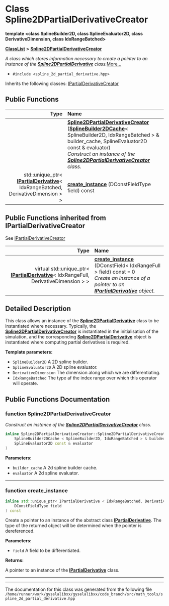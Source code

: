 

# Class Spline2DPartialDerivativeCreator

**template &lt;class SplineBuilder2D, class SplineEvaluator2D, class DerivativeDimension, class IdxRangeBatched&gt;**



[**ClassList**](annotated.md) **>** [**Spline2DPartialDerivativeCreator**](classSpline2DPartialDerivativeCreator.md)



_A class which stores information necessary to create a pointer to an instance of the_ [_**Spline2DPartialDerivative**_](classSpline2DPartialDerivative.md) _class._[More...](#detailed-description)

* `#include <spline_2d_partial_derivative.hpp>`



Inherits the following classes: [IPartialDerivativeCreator](classIPartialDerivativeCreator.md)






















































## Public Functions

| Type | Name |
| ---: | :--- |
|   | [**Spline2DPartialDerivativeCreator**](#function-spline2dpartialderivativecreator) ([**SplineBuilder2DCache**](classSplineBuilder2DCache.md)&lt; SplineBuilder2D, IdxRangeBatched &gt; & builder\_cache, SplineEvaluator2D const & evaluator) <br>_Construct an instance of the_ [_**Spline2DPartialDerivativeCreator**_](classSpline2DPartialDerivativeCreator.md) _class._ |
|  std::unique\_ptr&lt; [**IPartialDerivative**](classIPartialDerivative.md)&lt; IdxRangeBatched, DerivativeDimension &gt; &gt; | [**create\_instance**](#function-create_instance) (DConstFieldType field) const<br> |


## Public Functions inherited from IPartialDerivativeCreator

See [IPartialDerivativeCreator](classIPartialDerivativeCreator.md)

| Type | Name |
| ---: | :--- |
| virtual std::unique\_ptr&lt; [**IPartialDerivative**](classIPartialDerivative.md)&lt; IdxRangeFull, DerivativeDimension &gt; &gt; | [**create\_instance**](classIPartialDerivativeCreator.md#function-create_instance) (DConstField&lt; IdxRangeFull &gt; field) const = 0<br>_Create an instance of a pointer to an_ [_**IPartialDerivative**_](classIPartialDerivative.md) _object._ |






















































## Detailed Description


This class allows an instance of the [**Spline2DPartialDerivative**](classSpline2DPartialDerivative.md) class to be instantiated where necessary. Typically, the [**Spline2DPartialDerivativeCreator**](classSpline2DPartialDerivativeCreator.md) is instantiated in the initialisation of the simulation, and the corresponding [**Spline2DPartialDerivative**](classSpline2DPartialDerivative.md) object is instantiated where computing partial derivatives is required.




**Template parameters:**


* `SplineBuilder2D` A 2D spline builder. 
* `SplineEvaluator2D` A 2D spline evaluator. 
* `DerivativeDimension` The dimension along which we are differentiating. 
* `IdxRangeBatched` The type af the index range over which this operator will operate. 




    
## Public Functions Documentation




### function Spline2DPartialDerivativeCreator 

_Construct an instance of the_ [_**Spline2DPartialDerivativeCreator**_](classSpline2DPartialDerivativeCreator.md) _class._
```C++
inline Spline2DPartialDerivativeCreator::Spline2DPartialDerivativeCreator (
    SplineBuilder2DCache < SplineBuilder2D, IdxRangeBatched > & builder_cache,
    SplineEvaluator2D const & evaluator
) 
```





**Parameters:**


* `builder_cache` A 2d spline builder cache. 
* `evaluator` A 2d spline evaluator. 




        

<hr>



### function create\_instance 

```C++
inline std::unique_ptr< IPartialDerivative < IdxRangeBatched, DerivativeDimension > > Spline2DPartialDerivativeCreator::create_instance (
    DConstFieldType field
) const
```



Create a pointer to an instance of the abstract class [**IPartialDerivative**](classIPartialDerivative.md). The type of the returned object will be determined when the pointer is dereferenced.




**Parameters:**


* `field` A field to be differentiated.



**Returns:**

A pointer to an instance of the [**IPartialDerivative**](classIPartialDerivative.md) class. 





        

<hr>

------------------------------
The documentation for this class was generated from the following file `/home/runner/work/gyselalibxx/gyselalibxx/code_branch/src/math_tools/spline_2d_partial_derivative.hpp`

